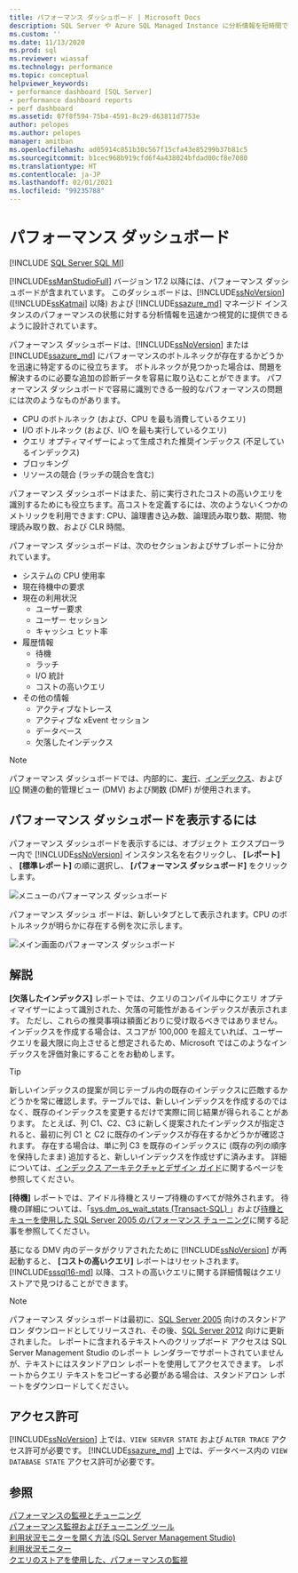 ```yaml
---
title: パフォーマンス ダッシュボード | Microsoft Docs
description: SQL Server や Azure SQL Managed Instance に分析情報を短時間で提供する SQL Server Management Studio パフォーマンス ダッシュボードについて学習します。
ms.custom: ''
ms.date: 11/13/2020
ms.prod: sql
ms.reviewer: wiassaf
ms.technology: performance
ms.topic: conceptual
helpviewer_keywords:
- performance dashboard [SQL Server]
- performance dashboard reports
- perf dashboard
ms.assetid: 07f8f594-75b4-4591-8c29-d63811d7753e
author: pelopes
ms.author: pelopes
manager: amitban
ms.openlocfilehash: ad05914c851b30c567f15cfa43e85299b37b81c5
ms.sourcegitcommit: b1cec968b919cfd6f4a438024bfdad00cf8e7080
ms.translationtype: HT
ms.contentlocale: ja-JP
ms.lasthandoff: 02/01/2021
ms.locfileid: "99235788"
---
```

# <a name="performance-dashboard"></a>パフォーマンス ダッシュボード
[!INCLUDE [SQL Server SQL MI](../../includes/applies-to-version/sql-asdbmi.md)]

[!INCLUDE[ssManStudioFull](../../includes/ssmanstudiofull-md.md)] バージョン 17.2 以降には、パフォーマンス ダッシュボードが含まれています。 このダッシュボードは、[!INCLUDE[ssNoVersion](../../includes/ssnoversion-md.md)] ([!INCLUDE[ssKatmai](../../includes/ssKatmai-md.md)] 以降) および [!INCLUDE[ssazure_md](../../includes/ssazure_md.md)] マネージド インスタンスのパフォーマンスの状態に対する分析情報を迅速かつ視覚的に提供できるように設計されています。 

パフォーマンス ダッシュボードは、[!INCLUDE[ssNoVersion](../../includes/ssnoversion-md.md)] または [!INCLUDE[ssazure_md](../../includes/ssazure_md.md)] にパフォーマンスのボトルネックが存在するかどうかを迅速に特定するのに役立ちます。 ボトルネックが見つかった場合は、問題を解決するのに必要な追加の診断データを容易に取り込むことができます。 パフォーマンス ダッシュボードで容易に識別できる一般的なパフォーマンスの問題には次のようなものがあります。
-  CPU のボトルネック (および、CPU を最も消費しているクエリ)
-  I/O ボトルネック (および、I/O を最も実行しているクエリ)
-  クエリ オプティマイザーによって生成された推奨インデックス (不足しているインデックス)
-  ブロッキング
-  リソースの競合 (ラッチの競合を含む)

パフォーマンス ダッシュボードはまた、前に実行されたコストの高いクエリを識別するためにも役立ちます。高コストを定義するには、次のようないくつかのメトリックを利用できます: CPU、論理書き込み数、論理読み取り数、期間、物理読み取り数、および CLR 時間。

パフォーマンス ダッシュボードは、次のセクションおよびサブレポートに分かれています。
-  システムの CPU 使用率
-  現在待機中の要求
-  現在の利用状況
   -  ユーザー要求
   -  ユーザー セッション
   -  キャッシュ ヒット率
-  履歴情報
   -  待機
   -  ラッチ
   -  I/O 統計
   -  コストの高いクエリ
- その他の情報
  -  アクティブなトレース
  -  アクティブな xEvent セッション
  -  データベース
  -  欠落したインデックス

> [!NOTE] 
> パフォーマンス ダッシュボードでは、内部的に、[実行](../../relational-databases/system-dynamic-management-views/execution-related-dynamic-management-views-and-functions-transact-sql.md)、[インデックス](../../relational-databases/system-dynamic-management-views/index-related-dynamic-management-views-and-functions-transact-sql.md)、および [I/O](../../relational-databases/system-dynamic-management-views/i-o-related-dynamic-management-views-and-functions-transact-sql.md) 関連の動的管理ビュー (DMV) および関数 (DMF) が使用されます。

## <a name="to-view-the-performance-dashboard"></a>パフォーマンス ダッシュボードを表示するには 
  
パフォーマンス ダッシュボードを表示するには、オブジェクト エクスプローラー内で [!INCLUDE[ssNoVersion](../../includes/ssnoversion-md.md)] インスタンス名を右クリックし、 **[レポート]** 、 **[標準レポート]** の順に選択し、 **[パフォーマンス ダッシュボード]** をクリックします。  
  
![メニューのパフォーマンス ダッシュボード](../../relational-databases/performance/media/perf_dashboard_ssms.png "メニューのパフォーマンス ダッシュボード")  
  
パフォーマンス ダッシュ ボードは、新しいタブとして表示されます。CPU のボトルネックが明らかに存在する例を次に示します。  
  
![メイン画面のパフォーマンス ダッシュボード](../../relational-databases/performance/media/perf_dashboard.png "メイン画面のパフォーマンス ダッシュボード")  
  
## <a name="remarks"></a>解説
**[欠落したインデックス]** レポートでは、クエリのコンパイル中にクエリ オプティマイザーによって識別された、欠落の可能性があるインデックスが表示されます。 ただし、これらの推奨事項は額面どおりに受け取るべきではありません。 インデックスを作成する場合は、スコアが 100,000 を超えていれば、ユーザー クエリを最大限に向上させると想定されるため、Microsoft ではこのようなインデックスを評価対象にすることをお勧めします。 

> [!TIP]
> 新しいインデックスの提案が同じテーブル内の既存のインデックスに匹敵するかどうかを常に確認します。テーブルでは、新しいインデックスを作成するのではなく、既存のインデックスを変更するだけで実際に同じ結果が得られることがあります。 たとえば、列 C1、C2、C3 に新しく提案されたインデックスが指定されると、最初に列 C1 と C2 に既存のインデックスが存在するかどうかが確認されます。 存在する場合は、単に列 C3 を既存のインデックスに (既存の列の順序を保持したまま) 追加すると、新しいインデックスを作成せずに済みます。
> 詳細については、[インデックス アーキテクチャとデザイン ガイド](../../relational-databases/sql-server-index-design-guide.md)に関するページを参照してください。

**[待機]** レポートでは、アイドル待機とスリープ待機のすべてが除外されます。 待機の詳細については、「[sys.dm_os_wait_stats &#40;Transact-SQL&#41; ](../../relational-databases/system-dynamic-management-views/sys-dm-os-wait-stats-transact-sql.md)」および[待機とキューを使用した SQL Server 2005 のパフォーマンス チューニング](https://download.microsoft.com/download/4/7/a/47a548b9-249e-484c-abd7-29f31282b04d/performance_tuning_waits_queues.doc)に関する記事を参照してください。

基になる DMV 内のデータがクリアされたために [!INCLUDE[ssNoVersion](../../includes/ssnoversion-md.md)] が再起動すると、 **[コストの高いクエリ]** レポートはリセットされます。 [!INCLUDE[sssql16-md](../../includes/sssql16-md.md)] 以降、コストの高いクエリに関する詳細情報はクエリ ストアで見つけることができます。 


> [!NOTE]
> パフォーマンス ダッシュボードは最初に、[SQL Server 2005](https://techcommunity.microsoft.com/t5/SQL-Server-Support/SQL-Server-2005-Performance-Dashboard-Reports/ba-p/315415) 向けのスタンドアロン ダウンロードとしてリリースされ、その後、[SQL Server 2012](https://www.microsoft.com/download/details.aspx?id=29063) 向けに更新されました。 レポートに含まれるテキストへのクリップボード アクセスは SQL Server Management Studio のレポート レンダラーでサポートされていませんが、テキストにはスタンドアロン レポートを使用してアクセスできます。  レポートからクエリ テキストをコピーする必要がある場合は、スタンドアロン レポートをダウンロードしてください。

## <a name="permissions"></a>アクセス許可  
[!INCLUDE[ssNoVersion](../../includes/ssnoversion-md.md)] 上では、`VIEW SERVER STATE` および `ALTER TRACE` アクセス許可が必要です。 [!INCLUDE[ssazure_md](../../includes/ssazure_md.md)] 上では、データベース内の `VIEW DATABASE STATE` アクセス許可が必要です。

## <a name="see-also"></a>参照  
 [パフォーマンスの監視とチューニング](../../relational-databases/performance/monitor-and-tune-for-performance.md)     
 [パフォーマンス監視およびチューニング ツール](../../relational-databases/performance/performance-monitoring-and-tuning-tools.md)     
 [利用状況モニターを開く方法 &#40;SQL Server Management Studio&#41;](../../relational-databases/performance-monitor/open-activity-monitor-sql-server-management-studio.md)     
 [利用状況モニター](../../relational-databases/performance-monitor/activity-monitor.md)     
 [クエリのストアを使用した、パフォーマンスの監視](../../relational-databases/performance/monitoring-performance-by-using-the-query-store.md)     
